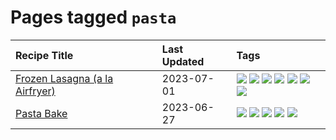 # Pages tagged `pasta`

|Recipe Title|Last Updated|Tags
|:---|:---|:---|
|[Frozen Lasagna (a la Airfryer)](../recipes/lasagnaairfryer.md)|2023-07-01|[![](https://img.shields.io/badge/tag-airfryer-c6d429)](../tags/airfryer.md) [![](https://img.shields.io/badge/tag-cheesey-8344b1)](../tags/cheesey.md) [![](https://img.shields.io/badge/tag-easy-3a4f8e)](../tags/easy.md) [![](https://img.shields.io/badge/tag-italian-91514)](../tags/italian.md) [![](https://img.shields.io/badge/tag-mine-10cdd6)](../tags/mine.md) [![](https://img.shields.io/badge/tag-pasta-6984a1)](../tags/pasta.md) [![](https://img.shields.io/badge/tag-reheating-bb15fd)](../tags/reheating.md)|
|[Pasta Bake](../recipes/pastabake.md)|2023-06-27|[![](https://img.shields.io/badge/tag-baked-9ab3df)](../tags/baked.md) [![](https://img.shields.io/badge/tag-beef-1d5152)](../tags/beef.md) [![](https://img.shields.io/badge/tag-cheesey-8344b1)](../tags/cheesey.md) [![](https://img.shields.io/badge/tag-pasta-6984a1)](../tags/pasta.md) [![](https://img.shields.io/badge/tag-sides-1754e4)](../tags/sides.md)|